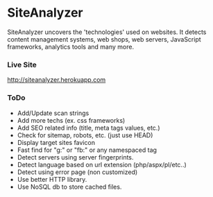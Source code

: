 # SiteAnalyzer #

SiteAnalyzer uncovers the 'technologies' used on websites. It detects content management systems, web shops, web servers, JavaScript frameworks, analytics tools and many more.

### Live Site ###

http://siteanalyzer.herokuapp.com

### ToDo ###

- Add/Update scan strings
- Add more techs (ex. css frameworks)
- Add SEO related info (title, meta tags values, etc.)
- Check for sitemap, robots, etc. (just use HEAD)
- Display target sites favicon
- Fast find for "g:" or "fb:" or any namespaced tag
- Detect servers using server fingerprints.
- Detect language based on url extension (php/aspx/pl/etc..)
- Detect using error page (non customized)
- Use better HTTP library.
- Use NoSQL db to store cached files.
